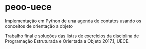 # peoo-uece
Implementação em Python de uma agenda de contatos usando os conceitos de orientação a objeto.

Trabalho final e soluções das listas de exercícios da disciplina de Programação Estruturada e Orientada a Objeto 2017.1, UECE.
